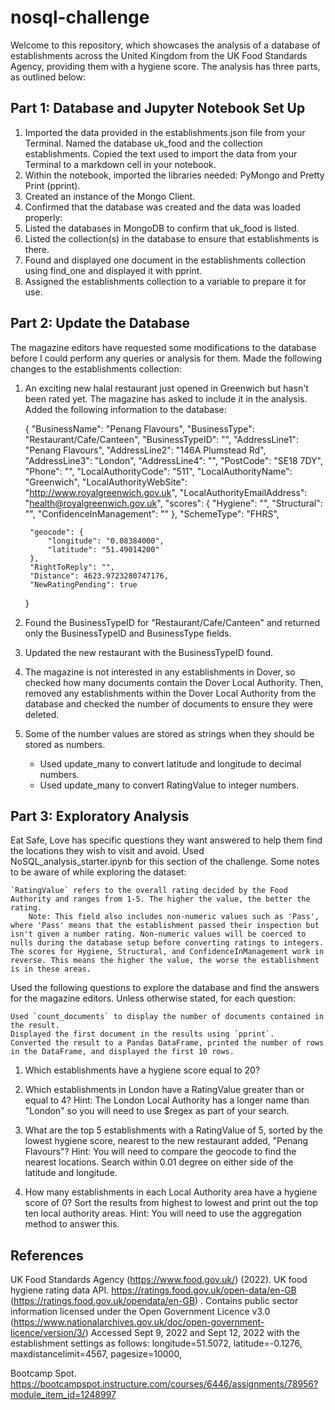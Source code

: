 # nosql-challenge

Welcome to this repository, which showcases the analysis of a database of establishments across the United Kingdom from the UK Food Standards Agency, providing them with a hygiene score. The analysis has three parts, as outlined below:

## Part 1:  Database and Jupyter Notebook Set Up

 1. Imported the data provided in the establishments.json file from your Terminal. Named the database uk_food and the collection establishments. Copied the text used to import the data from your Terminal to a markdown cell in your notebook.
2. Within the notebook, imported the libraries needed: PyMongo and Pretty Print (pprint).
3. Created an instance of the Mongo Client.
4. Confirmed that the database was created and the data was loaded properly:
5. Listed the databases in MongoDB to confirm that uk_food is listed.
6. Listed the collection(s) in the database to ensure that establishments is there.
7. Found and displayed one document in the establishments collection using find_one and displayed it with pprint.
8. Assigned the establishments collection to a variable to prepare it for use.



## Part 2: Update the Database

The magazine editors have requested some modifications to the database before I could perform any queries or analysis for them. Made the following changes to the establishments collection:

1. An exciting new halal restaurant just opened in Greenwich but hasn't been rated yet. The magazine has asked to include it in the analysis. Added the following information to the database:

    {
        "BusinessName": "Penang Flavours",
        "BusinessType": "Restaurant/Cafe/Canteen",
        "BusinessTypeID": "",
        "AddressLine1": "Penang Flavours",
        "AddressLine2": "146A Plumstead Rd",
        "AddressLine3": "London",
        "AddressLine4": "",
        "PostCode": "SE18 7DY",
        "Phone": "",
        "LocalAuthorityCode": "511",
        "LocalAuthorityName": "Greenwich",
        "LocalAuthorityWebSite": "http://www.royalgreenwich.gov.uk",
        "LocalAuthorityEmailAddress": "health@royalgreenwich.gov.uk",
        "scores": {
            "Hygiene": "",
            "Structural": "",
            "ConfidenceInManagement": ""
        },
        "SchemeType": "FHRS",
   
        "geocode": {
            "longitude": "0.08384000",
            "latitude": "51.49014200"
        },
        "RightToReply": "",
        "Distance": 4623.9723280747176,
        "NewRatingPending": true
    }

3. Found the BusinessTypeID for "Restaurant/Cafe/Canteen" and returned only the BusinessTypeID and BusinessType fields.
4. Updated the new restaurant with the BusinessTypeID found.
5. The magazine is not interested in any establishments in Dover, so checked how many documents contain the Dover Local Authority. Then, removed any establishments within the Dover Local Authority from the database and checked the number of documents to ensure they were deleted.
3. Some of the number values are stored as strings when they should be stored as numbers.
    - Used update_many to convert latitude and longitude to decimal numbers.
    - Used update_many to convert RatingValue to integer numbers.

## Part 3: Exploratory Analysis

Eat Safe, Love has specific questions they want answered to help them find the locations they wish to visit and avoid. Used NoSQL_analysis_starter.ipynb for this section of the challenge. 
Some notes to be aware of while exploring the dataset:

    `RatingValue` refers to the overall rating decided by the Food Authority and ranges from 1-5. The higher the value, the better the rating.
        Note: This field also includes non-numeric values such as 'Pass', where 'Pass' means that the establishment passed their inspection but isn't given a number rating. Non-numeric values will be coerced to nulls during the database setup before converting ratings to integers.
    The scores for Hygiene, Structural, and ConfidenceInManagement work in reverse. This means the higher the value, the worse the establishment is in these areas.

Used the following questions to explore the database and find the answers for the magazine editors. 
Unless otherwise stated, for each question:

    Used `count_documents` to display the number of documents contained in the result.
    Displayed the first document in the results using `pprint`.
    Converted the result to a Pandas DataFrame, printed the number of rows in the DataFrame, and displayed the first 10 rows.

1. Which establishments have a hygiene score equal to 20?

2. Which establishments in London have a RatingValue greater than or equal to 4?
    Hint: The London Local Authority has a longer name than "London" so you will need to use $regex as part of your search.

3. What are the top 5 establishments with a RatingValue of 5, sorted by the lowest hygiene score, nearest to the new restaurant added, "Penang Flavours"?
    Hint: You will need to compare the geocode to find the nearest locations. Search within 0.01 degree on either side of the latitude and longitude.
    
4. How many establishments in each Local Authority area have a hygiene score of 0? Sort the results from highest to lowest and print out the top ten local authority areas.
    Hint: You will need to use the aggregation method to answer this.

## References

UK Food Standards Agency (https://www.food.gov.uk/) (2022). UK food hygiene rating data API. https://ratings.food.gov.uk/open-data/en-GB (https://ratings.food.gov.uk/opendata/en-GB) . Contains public sector information licensed under the Open Government Licence v3.0 (https://www.nationalarchives.gov.uk/doc/open-government-licence/version/3/)
Accessed Sept 9, 2022 and Sept 12, 2022 with the establishment settings as follows: longitude=51.5072, latitude=-0.1276, maxdistancelimit=4567, pagesize=10000,

Bootcamp Spot. https://bootcampspot.instructure.com/courses/6446/assignments/78956?module_item_id=1248997
